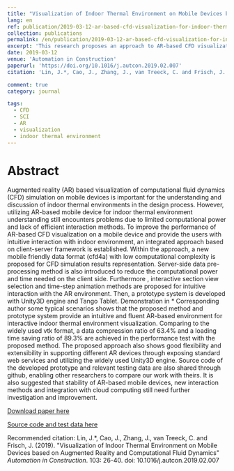 ```yaml
---
title: "Visualization of Indoor Thermal Environment on Mobile Devices based on Augmented Reality and Computational Fluid Dynamics"
lang: en
ref: publication/2019-03-12-ar-based-cfd-visualization-for-indoor-thermal-environment
collection: publications
permalink: /en/publication/2019-03-12-ar-based-cfd-visualization-for-indoor-thermal-environment
excerpt: 'This research proposes an approach to AR-based CFD visualization on mobile devices for indoor thermal environment. Comparing to the widely used vtk format, a data compression ratio of 63.4% and a loading time saving ratio of 89.3% are achieved. Source code and test data are available on github.'
date: 2019-03-12
venue: 'Automation in Construction'
paperurl: 'https://doi.org/10.1016/j.autcon.2019.02.007'
citation: 'Lin, J.*, Cao, J., Zhang, J., van Treeck, C. and Frisch, J. (2019). &quot;Visualization of Indoor Thermal Environment on Mobile Devices based on Augmented Reality and Computational Fluid Dynamics&quot; <i>Automation in Construction</i>. 103: 26-40. doi: 10.1016/j.autcon.2019.02.007'

comment: true
category: journal

tags: 
  - CFD
  - SCI
  - AR
  - visualization
  - indoor thermal environment
---
```



Abstract
====

Augmented reality (AR) based visualization of computational fluid dynamics (CFD) simulation on mobile devices is important for the understanding and discussion of indoor thermal environments in the design process. However, utilizing AR-based mobile device for indoor thermal environment understanding still encounters problems due to limited computational power and lack of efficient interaction methods. To improve the performance of AR-based CFD visualization on a mobile device and provide the users with intuitive interaction with indoor environment, an integrated approach based on client-server framework is established. Within the approach, a new mobile friendly data format (cfd4a) with low computational complexity is proposed for CFD simulation results representation. Server-side data pre-processing method is also introduced to reduce the computational power and time needed on the client side. Furthermore , interactive section view selection and time-step animation methods are proposed for intuitive interaction with the AR environment. Then, a prototype system is developed with Unity3D engine and Tango Tablet. Demonstration in * Corresponding author some typical scenarios shows that the proposed method and prototype system provide an intuitive and fluent AR-based environment for interactive indoor thermal environment visualization. Comparing to the widely used vtk format, a data compression ratio of 63.4% and a loading time saving ratio of 89.3% are achieved in the performance test with the proposed method. The proposed approach also shows good flexibility and extensibility in supporting different AR devices through exposing standard web services and utilizing the widely used Unity3D engine. Source code of the developed prototype and relevant testing data are also shared through github, enabling other researchers to compare our work with theirs. It is also suggested that stability of AR-based mobile devices, new interaction methods and integration with cloud computing still need further investigation and improvement.

[Download paper here](https://doi.org/10.1016/j.autcon.2019.02.007)

[Source code and test data here](https://github.com/LinJiarui/ARvis-CFD/)

Recommended citation: Lin, J.*, Cao, J., Zhang, J., van Treeck, C. and Frisch, J. (2019). &quot;Visualization of Indoor Thermal Environment on Mobile Devices based on Augmented Reality and Computational Fluid Dynamics&quot; <i>Automation in Construction</i>. 103: 26-40. doi: 10.1016/j.autcon.2019.02.007